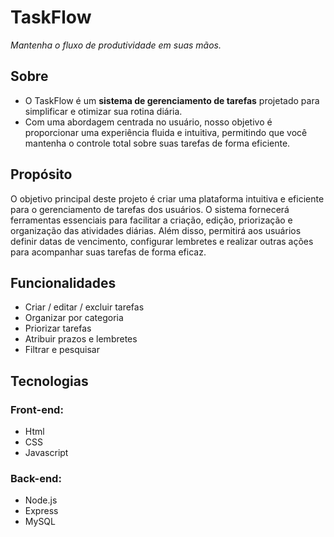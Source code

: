 <h1>TaskFlow</h1>
<i>Mantenha o fluxo de produtividade em suas mãos.</i>

<h2>Sobre</h2>
<ul>
    <li>
    O TaskFlow é um <strong>sistema de gerenciamento de tarefas</strong> projetado para simplificar e otimizar sua rotina diária.
    </li>
    <li>
    Com uma abordagem centrada no usuário, nosso objetivo é proporcionar uma experiência fluida e intuitiva, permitindo que você mantenha o controle total sobre suas tarefas de forma eficiente.
    </li>
</ul>

<h2>Propósito</h2>
O objetivo principal deste projeto é criar uma plataforma intuitiva e eficiente para o gerenciamento de tarefas dos usuários. O sistema fornecerá ferramentas essenciais para facilitar a criação, edição, priorização e organização das atividades diárias. Além disso, permitirá aos usuários definir datas de vencimento, configurar lembretes e realizar outras ações para acompanhar suas tarefas de forma eficaz.

<h2>Funcionalidades</h2>
<ul>
    <li>
        Criar / editar / excluir tarefas
    </li>
    <li>
        Organizar por categoria
    </li>
    <li>
        Priorizar tarefas
    </li>
    <li>
        Atribuir prazos e lembretes
    </li>
    <li>
        Filtrar e pesquisar
    </li>
</Ul>

<h2>Tecnologias</h2>
<h3>Front-end:</h3>
<ul>
    <li>
        Html
    </li>
    <li>
        CSS
    </li>
    <li>
        Javascript
    </li>
</ul>

<h3>Back-end:</h3>
<ul>
    <li>
        Node.js
    </li>
    <li>
        Express
    </li>
    <li>
        MySQL
    </li>
</ul>
